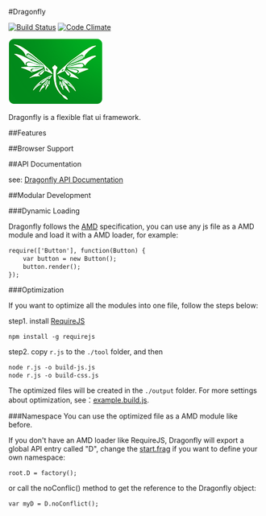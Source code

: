 #Dragonfly

[![Build Status](https://travis-ci.org/bizdevfe/dragonfly.svg?branch=master)](https://travis-ci.org/bizdevfe/dragonfly)
[![Code Climate](https://codeclimate.com/github/bizdevfe/dragonfly/badges/gpa.svg?v=4.0)](https://codeclimate.com/github/bizdevfe/dragonfly)

<img src="examples/asset/img/logo.png" />

Dragonfly is a flexible flat ui framework.

##Features

##Browser Support

##API Documentation

see: [Dragonfly API Documentation](http://bizdevfe.github.io/api/dragonfly)

##Modular Development

###Dynamic Loading

Dragonfly follows the [AMD](https://github.com/amdjs/amdjs-api/blob/master/AMD.md) specification, you can use any js file as a AMD module and load it with a AMD loader, for example:

    require(['Button'], function(Button) {
        var button = new Button();
        button.render();
    });

###Optimization

If you want to optimize all the modules into one file, follow the steps below:

step1. install [RequireJS](http://requirejs.org/)

    npm install -g requirejs

step2. copy `r.js` to the `./tool` folder, and then

    node r.js -o build-js.js
    node r.js -o build-css.js

The optimized files will be created in the `./output` folder. For more settings about optimization, see：[example.build.js](https://github.com/jrburke/r.js/blob/master/build/example.build.js).

###Namespace
You can use the optimized file as a AMD module like before.

If you don't have an AMD loader like RequireJS, Dragonfly will export a global API entry called "D", change the [start.frag](https://github.com/bizdevfe/dragonfly/blob/master/src/loader/start.frag) if you want to define your own namespace:

    root.D = factory();

or call the noConflic() method to get the reference to the Dragonfly object:

    var myD = D.noConflict();
